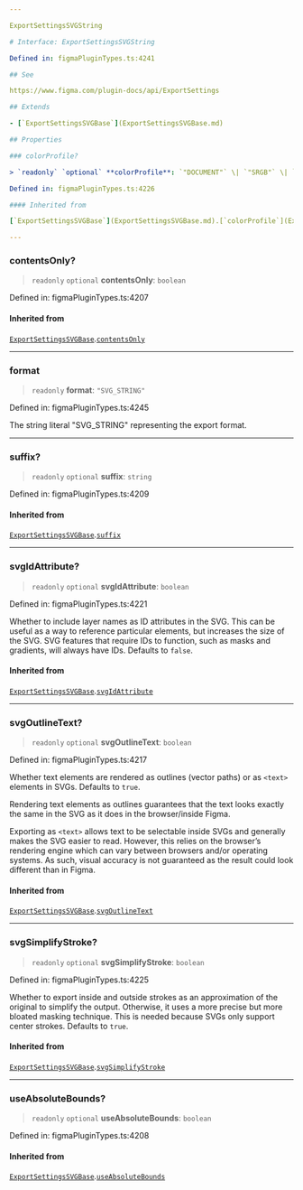 ```yaml
---

ExportSettingsSVGString

# Interface: ExportSettingsSVGString

Defined in: figmaPluginTypes.ts:4241

## See

https://www.figma.com/plugin-docs/api/ExportSettings

## Extends

- [`ExportSettingsSVGBase`](ExportSettingsSVGBase.md)

## Properties

### colorProfile?

> `readonly` `optional` **colorProfile**: `"DOCUMENT"` \| `"SRGB"` \| `"DISPLAY_P3_V4"`

Defined in: figmaPluginTypes.ts:4226

#### Inherited from

[`ExportSettingsSVGBase`](ExportSettingsSVGBase.md).[`colorProfile`](ExportSettingsSVGBase.md#colorprofile)

---
```


### contentsOnly?

> `readonly` `optional` **contentsOnly**: `boolean`

Defined in: figmaPluginTypes.ts:4207

#### Inherited from

[`ExportSettingsSVGBase`](ExportSettingsSVGBase.md).[`contentsOnly`](ExportSettingsSVGBase.md#contentsonly)

---

### format

> `readonly` **format**: `"SVG_STRING"`

Defined in: figmaPluginTypes.ts:4245

The string literal "SVG_STRING" representing the export format.

---

### suffix?

> `readonly` `optional` **suffix**: `string`

Defined in: figmaPluginTypes.ts:4209

#### Inherited from

[`ExportSettingsSVGBase`](ExportSettingsSVGBase.md).[`suffix`](ExportSettingsSVGBase.md#suffix)

---

### svgIdAttribute?

> `readonly` `optional` **svgIdAttribute**: `boolean`

Defined in: figmaPluginTypes.ts:4221

Whether to include layer names as ID attributes in the SVG. This can be useful as a way to reference particular elements, but increases the size of the SVG. SVG features that require IDs to function, such as masks and gradients, will always have IDs. Defaults to `false`.

#### Inherited from

[`ExportSettingsSVGBase`](ExportSettingsSVGBase.md).[`svgIdAttribute`](ExportSettingsSVGBase.md#svgidattribute)

---

### svgOutlineText?

> `readonly` `optional` **svgOutlineText**: `boolean`

Defined in: figmaPluginTypes.ts:4217

Whether text elements are rendered as outlines (vector paths) or as `<text>` elements in SVGs. Defaults to `true`.

Rendering text elements as outlines guarantees that the text looks exactly the same in the SVG as it does in the browser/inside Figma.

Exporting as `<text>` allows text to be selectable inside SVGs and generally makes the SVG easier to read. However, this relies on the browser’s rendering engine which can vary between browsers and/or operating systems. As such, visual accuracy is not guaranteed as the result could look different than in Figma.

#### Inherited from

[`ExportSettingsSVGBase`](ExportSettingsSVGBase.md).[`svgOutlineText`](ExportSettingsSVGBase.md#svgoutlinetext)

---

### svgSimplifyStroke?

> `readonly` `optional` **svgSimplifyStroke**: `boolean`

Defined in: figmaPluginTypes.ts:4225

Whether to export inside and outside strokes as an approximation of the original to simplify the output. Otherwise, it uses a more precise but more bloated masking technique. This is needed because SVGs only support center strokes. Defaults to `true`.

#### Inherited from

[`ExportSettingsSVGBase`](ExportSettingsSVGBase.md).[`svgSimplifyStroke`](ExportSettingsSVGBase.md#svgsimplifystroke)

---

### useAbsoluteBounds?

> `readonly` `optional` **useAbsoluteBounds**: `boolean`

Defined in: figmaPluginTypes.ts:4208

#### Inherited from

[`ExportSettingsSVGBase`](ExportSettingsSVGBase.md).[`useAbsoluteBounds`](ExportSettingsSVGBase.md#useabsolutebounds)
